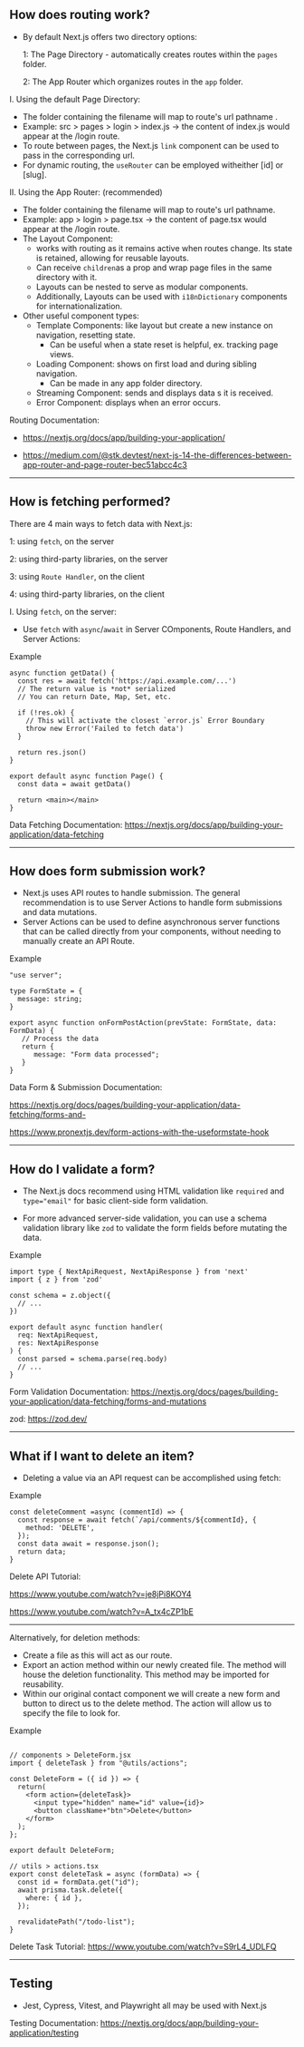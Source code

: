 ## How does routing work?
- By default Next.js offers two directory options:

  1: The Page Directory - automatically creates routes within the `pages` folder.

  2: The App Router which organizes routes in the `app` folder.

I. Using the default Page Directory:

  - The folder containing the filename will map to route's url pathname .
  - Example: src > pages > login > index.js -> the content of index.js would appear at the /login route.
  - To route between pages, the Next.js `link` component can be used to pass in the corresponding url.
  - For dynamic routing, the `useRouter` can be employed witheither [id] or [slug].

II. Using the App Router: (recommended)

  - The folder containing the filename will map to route's url pathname.
  - Example: app > login > page.tsx -> the content of page.tsx would appear at the /login route.
  - The Layout Component:
      - works with routing as it remains active when routes change. Its state is retained, allowing for reusable layouts.
      - Can receive `children`as a prop and wrap page files in the same directory with it.
      - Layouts can be nested to serve as modular components. 
      - Additionally, Layouts can be used with `i18nDictionary` components for internationalization.
  - Other useful component types:
      - Template Components: like layout but create a new instance on navigation, resetting state.
          - Can be useful when a state reset is helpful, ex. tracking page views.
      - Loading Component: shows on first load and during sibling navigation.
          - Can be made in any app folder directory.
      - Streaming Component: sends and displays data s it is received.
      - Error Component: displays when an error occurs.

Routing Documentation:

- https://nextjs.org/docs/app/building-your-application/

- https://medium.com/@stk.devtest/next-js-14-the-differences-between-app-router-and-page-router-bec51abcc4c3

---

## How is fetching performed?
There are 4 main ways to fetch data with Next.js:

 1: using `fetch`, on the server

 2: using third-party libraries, on the server

 3: using `Route Handler`, on the client

 4: using third-party libraries, on the client

I. Using  `fetch`, on the server:

  - Use `fetch` with `async`/`await` in Server COmponents, Route Handlers, and Server Actions:

Example
```
async function getData() {
  const res = await fetch('https://api.example.com/...')
  // The return value is *not* serialized
  // You can return Date, Map, Set, etc.
 
  if (!res.ok) {
    // This will activate the closest `error.js` Error Boundary
    throw new Error('Failed to fetch data')
  }
 
  return res.json()
}
 
export default async function Page() {
  const data = await getData()
 
  return <main></main>
}
```

Data Fetching Documentation:
https://nextjs.org/docs/app/building-your-application/data-fetching

---

## How does form submission work?
- Next.js uses API routes to handle submission. The general recommendation is to use Server Actions to handle form submissions and data mutations.
- Server Actions can be used to define asynchronous server functions that can be called directly from your components, without needing to manually create an API Route.

Example
```
"use server";

type FormState = {
  message: string;
}

export async function onFormPostAction(prevState: FormState, data: FormData) {
   // Process the data
   return {
      message: "Form data processed";
   }
}
```

Data Form & Submission Documentation:

https://nextjs.org/docs/pages/building-your-application/data-fetching/forms-and-

https://www.pronextjs.dev/form-actions-with-the-useformstate-hook


---

## How do I validate a form?

 - The Next.js docs recommend using HTML validation like `required` and `type="email"` for basic client-side form validation.

- For more advanced server-side validation, you can use a schema validation library like `zod`
to validate the form fields before mutating the data.

Example
```
import type { NextApiRequest, NextApiResponse } from 'next'
import { z } from 'zod'
 
const schema = z.object({
  // ...
})
 
export default async function handler(
  req: NextApiRequest,
  res: NextApiResponse
) {
  const parsed = schema.parse(req.body)
  // ...
}
```

Form Validation Documentation:
https://nextjs.org/docs/pages/building-your-application/data-fetching/forms-and-mutations

zod:
https://zod.dev/

---

## What if I want to delete an item?

- Deleting a value via an API request can be accomplished using fetch:

Example
```
const deleteComment =async (commentId) => {
  const response = await fetch(`/api/comments/${commentId}, {
    method: 'DELETE',
  });
  const data await = response.json();
  return data;
}
```

Delete API Tutorial:

https://www.youtube.com/watch?v=je8jPi8KOY4

https://www.youtube.com/watch?v=A_tx4cZP1bE

---

Alternatively, for deletion methods:
- Create a file as this will act as our route.
- Export an action method within our newly created file. The method will house the deletion functionality. This method may be imported for reusability.
- Within our original contact component we will create a new form and button to direct us to the delete method. The action will allow us to specify the file to look for.

Example
```

// components > DeleteForm.jsx
import { deleteTask } from "@utils/actions";

const DeleteForm = ({ id }) => {
  return(
    <form action={deleteTask}>
      <input type="hidden" name="id" value={id}>
      <button className+"btn">Delete</button>
    </form>
  );
};

export default DeleteForm;

// utils > actions.tsx
export const deleteTask = async (formData) => {
  const id = formData.get("id");
  await prisma.task.delete({
    where: { id },
  });

  revalidatePath("/todo-list");
}

```

Delete Task Tutorial:
https://www.youtube.com/watch?v=S9rL4_UDLFQ

---

## Testing

- Jest, Cypress, Vitest, and Playwright all may be used with Next.js

Testing Documentation:
https://nextjs.org/docs/app/building-your-application/testing
